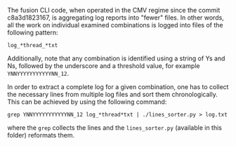 The fusion CLI code, when operated in the CMV regime since the commit c8a3d1823167,
is aggregating log reports into "fewer" files. In other words, all the work on
individual examined combinations is logged into files of the following pattern:

```
log_*thread_*txt
```

Additionally, note that any combination is identified using a string of Ys and Ns,
followed by the underscore and a threshold value, for example `YNNYYYYYYYYYYYNN_12`.

In order to extract a complete log for a given combination, one has to collect
the necessary lines from multiple log files and sort them chronologically.
This can be achieved by using the following command:

```
grep YNNYYYYYYYYYYYNN_12 log_*thread*txt | ./lines_sorter.py > log.txt
```

where the `grep` collects the lines and the `lines_sorter.py` (available in this folder) reformats them.
